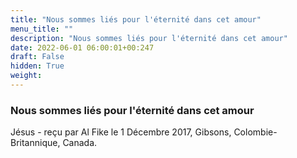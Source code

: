 ```yaml
---
title: "Nous sommes liés pour l'éternité dans cet amour"
menu_title: ""
description: "Nous sommes liés pour l'éternité dans cet amour"
date: 2022-06-01 06:00:01+00:247
draft: False
hidden: True
weight:
---
```

### Nous sommes liés pour l'éternité dans cet amour

Jésus - reçu par Al Fike le 1 Décembre 2017, Gibsons, Colombie-Britannique, Canada.




